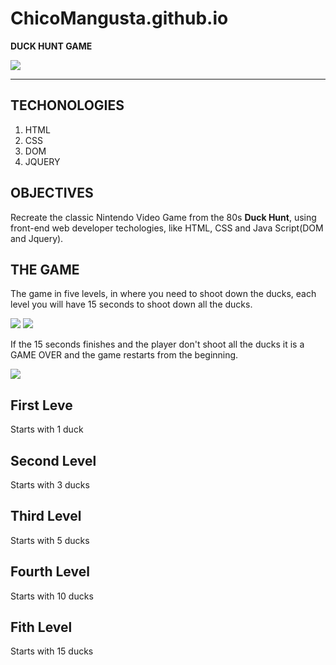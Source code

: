 # ChicoMangusta.github.io

**DUCK HUNT GAME**

![](https://res.cloudinary.com/dqiighjqq/image/upload/v1585981892/duck-hunt-1134281-1280x0_tf2vvy.jpg)

------------------------------------------------------------------------------------------------------------------

**TECHONOLOGIES**
--------------

1. HTML
2. CSS
3. DOM
4. JQUERY


**OBJECTIVES**
---------------

Recreate the classic Nintendo Video Game from the 80s **Duck Hunt**, using front-end web developer techologies, like HTML, CSS and Java Script(DOM and Jquery).



**THE GAME**
------------

The game in five levels, in where you need to shoot down the ducks, each level you will have 15 seconds to shoot down all the ducks.



![](https://res.cloudinary.com/dqiighjqq/image/upload/v1585983357/0_atldnu.png) ![](https://res.cloudinary.com/dqiighjqq/image/upload/v1585689687/0_zxv7l6.png)



If the 15 seconds finishes and the player don't shoot all the ducks it is a GAME OVER and the game restarts from the beginning.


![](https://res.cloudinary.com/dqiighjqq/image/upload/v1585983490/0_se6mar.png)




**First Leve**
--------------
Starts with 1 duck

**Second Level**
----------------
Starts with 3 ducks

**Third Level**
---------------
Starts with 5 ducks

**Fourth Level**
----------------
Starts with 10 ducks

**Fith Level**
--------------
Starts with 15 ducks

